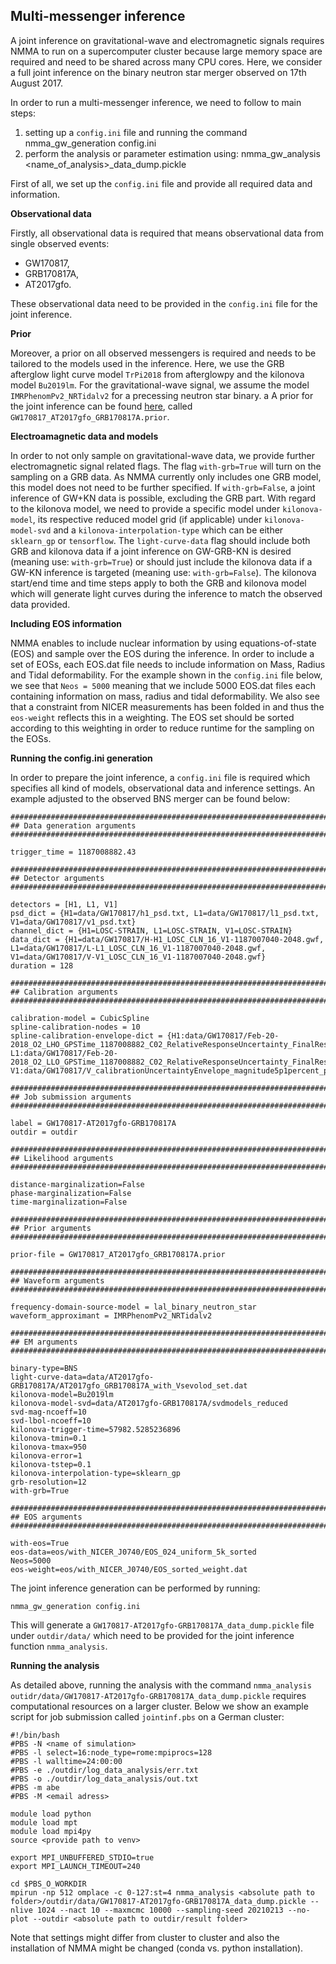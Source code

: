 ## Multi-messenger inference

A joint inference on gravitational-wave and electromagnetic signals requires NMMA to run on a supercomputer cluster because large memory space are required and need to be shared across many CPU cores. Here, we consider a full joint inference on the binary neutron star merger observed on 17th August 2017. 

In order to run a multi-messenger inference, we need to follow to main steps:

1) setting up a `config.ini` file and running the command
    nmma_gw_generation config.ini
2) perform the analysis or parameter estimation using:
    nmma_gw_analysis <name_of_analysis>_data_dump.pickle

First of all, we set up the `config.ini` file and provide all required data and information.

**Observational data**

Firstly, all observational data is required that means observational data from single observed events:
- GW170817,
- GRB170817A,
- AT2017gfo.

These observational data need to be provided in the `config.ini` file for the joint inference.

**Prior**

Moreover, a prior on all observed messengers is required and needs to be tailored to the models used in the inference. Here, we use the GRB afterglow light curve model `TrPi2018` from afterglowpy and the kilonova model `Bu2019lm`. For the gravitational-wave signal, we assume the model `IMRPhenomPv2_NRTidalv2` for a precessing neutron star binary. a A prior for the joint inference can be found [here](https://github.com/nuclear-multimessenger-astronomy/nmma/tree/main/example_files/prior), called `GW170817_AT2017gfo_GRB170817A.prior`.

**Electroamagnetic data and models**

In order to not only sample on gravitational-wave data, we provide further electromagnetic signal related flags. The flag `with-grb=True` will turn on the sampling on a GRB data. As NMMA currently only includes one GRB model, this model does not need to be further specified. If `with-grb=False`, a joint inference of GW+KN data is possible, excluding the GRB part. With regard to the kilonova model, we need to provide a specific model under `kilonova-model`, its respective reduced model grid (if applicable) under `kilonova-model-svd` and a `kilonova-interpolation-type` which can be either `sklearn_gp` or `tensorflow`. The `light-curve-data` flag should include both GRB and kilonova data if a joint inference on GW-GRB-KN is desired (meaning use: `with-grb=True`) or should just include the kilonova data if a GW-KN inference is targeted (meaning use: `with-grb=False`). The kilonova start/end time and time steps apply to both the GRB and kilonova model which will generate light curves during the inference to match the observed data provided. 

**Including EOS information**

NMMA enables to include nuclear information by using equations-of-state (EOS) and sample over the EOS during the inference. In order to include a set of EOSs, each EOS.dat file needs to include information on Mass, Radius and Tidal deformability. For the example shown in the `config.ini` file below, we see that `Neos = 5000` meaning that we include 5000 EOS.dat files each containing information on mass, radius and tidal deformability. We also see that a constraint from NICER measurements has been folded in and thus the `eos-weight` reflects this in a weighting. The EOS set should be sorted according to this weighting in order to reduce runtime for the sampling on the EOSs. 

**Running the config.ini generation**

In order to prepare the joint inference, a `config.ini` file is required which specifies all kind of models, observational data and inference settings. An example adjusted to the observed BNS merger can be found below:

    ################################################################################
    ## Data generation arguments
    ################################################################################
    
    trigger_time = 1187008882.43
    
    ################################################################################
    ## Detector arguments
    ################################################################################

    detectors = [H1, L1, V1]
    psd_dict = {H1=data/GW170817/h1_psd.txt, L1=data/GW170817/l1_psd.txt, V1=data/GW170817/v1_psd.txt}
    channel_dict = {H1=LOSC-STRAIN, L1=LOSC-STRAIN, V1=LOSC-STRAIN}
    data_dict = {H1=data/GW170817/H-H1_LOSC_CLN_16_V1-1187007040-2048.gwf, L1=data/GW170817/L-L1_LOSC_CLN_16_V1-1187007040-2048.gwf, V1=data/GW170817/V-V1_LOSC_CLN_16_V1-1187007040-2048.gwf}
    duration = 128
    
    ################################################################################
    ## Calibration arguments
    ################################################################################
    
    calibration-model = CubicSpline
    spline-calibration-nodes = 10
    spline-calibration-envelope-dict = {H1:data/GW170817/Feb-20-2018_O2_LHO_GPSTime_1187008882_C02_RelativeResponseUncertainty_FinalResults.txt, L1:data/GW170817/Feb-20-2018_O2_LLO_GPSTime_1187008882_C02_RelativeResponseUncertainty_FinalResults.txt, V1:data/GW170817/V_calibrationUncertaintyEnvelope_magnitude5p1percent_phase40mraddeg20microsecond.txt}
    
    ################################################################################
    ## Job submission arguments
    ################################################################################

    label = GW170817-AT2017gfo-GRB170817A
    outdir = outdir

    ################################################################################
    ## Likelihood arguments
    ################################################################################

    distance-marginalization=False
    phase-marginalization=False
    time-marginalization=False
    
    ################################################################################
    ## Prior arguments
    ################################################################################
    
    prior-file = GW170817_AT2017gfo_GRB170817A.prior
    
    ################################################################################
    ## Waveform arguments
    ################################################################################
    
    frequency-domain-source-model = lal_binary_neutron_star
    waveform_approximant = IMRPhenomPv2_NRTidalv2
    
    ################################################################################
    ## EM arguments
    ################################################################################
        
    binary-type=BNS
    light-curve-data=data/AT2017gfo-GRB170817A/AT2017gfo_GRB170817A_with_Vsevolod_set.dat
    kilonova-model=Bu2019lm
    kilonova-model-svd=data/AT2017gfo-GRB170817A/svdmodels_reduced
    svd-mag-ncoeff=10
    svd-lbol-ncoeff=10
    kilonova-trigger-time=57982.5285236896
    kilonova-tmin=0.1
    kilonova-tmax=950
    kilonova-error=1
    kilonova-tstep=0.1
    kilonova-interpolation-type=sklearn_gp
    grb-resolution=12
    with-grb=True
    
    ################################################################################
    ## EOS arguments
    ################################################################################
    
    with-eos=True 
    eos-data=eos/with_NICER_J0740/EOS_024_uniform_5k_sorted
    Neos=5000
    eos-weight=eos/with_NICER_J0740/EOS_sorted_weight.dat


The joint inference generation can be performed by running:
    
    nmma_gw_generation config.ini

This will generate a `GW170817-AT2017gfo-GRB170817A_data_dump.pickle` file under `outdir/data/` which need to be provided for the joint inference function `nmma_analysis`. 

**Running the analysis**

As detailed above, running the analysis with the command `nmma_analysis outidr/data/GW170817-AT2017gfo-GRB170817A_data_dump.pickle` requires computational resources on a larger cluster. Below we show an example script for job submission called `jointinf.pbs` on a German cluster:

    #!/bin/bash
    #PBS -N <name of simulation>
    #PBS -l select=16:node_type=rome:mpiprocs=128
    #PBS -l walltime=24:00:00
    #PBS -e ./outdir/log_data_analysis/err.txt
    #PBS -o ./outdir/log_data_analysis/out.txt
    #PBS -m abe
    #PBS -M <email adress>
    
    module load python
    module load mpt
    module load mpi4py
    source <provide path to venv>

    export MPI_UNBUFFERED_STDIO=true
    export MPI_LAUNCH_TIMEOUT=240
    
    cd $PBS_O_WORKDIR
    mpirun -np 512 omplace -c 0-127:st=4 nmma_analysis <absolute path to folder>/outdir/data/GW170817-AT2017gfo-GRB170817A_data_dump.pickle --nlive 1024 --nact 10 --maxmcmc 10000 --sampling-seed 20210213 --no-plot --outdir <absolute path to outdir/result folder>

Note that settings might differ from cluster to cluster and also the installation of NMMA might be changed (conda vs. python installation). 
